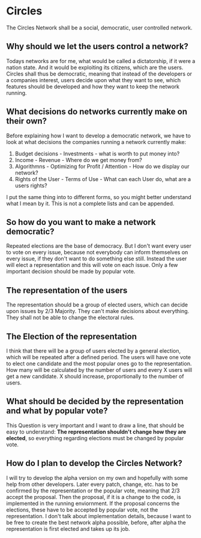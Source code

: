 # Circles
The Circles Network shall be a social, democratic, user controlled network.

## Why should we let the users control a network?
Todays networks are for me, what would be called a dictatorship,
if it were a nation state.
And it would be exploiting its citizens, which are the users.
Circles shall thus be democratic, meaning that instead of the developers
or a companies interest, users decide upon what they want to see, which features
should be developed and how they want to keep the network running.

## What decisions do networks currently make on their own?
Before explaining how I want to develop a democratic network, we have to look
at what decisions the companies running a network currently make:
1. Budget decisions - Investments - what is worth to put money into?
2. Income - Revenue - Where do we get money from?
3. Algorithmns - Optimizing for Profit / Attention - How do we display our network?
4. Rights of the User - Terms of Use - What can each User do, what are a users rights?

I put the same thing into to different forms, so you might better understand what
I mean by it.
This is not a complete lists and can be appended.
 
## So how do you want to make a network democratic?
Repeated elections are the base of democracy.
But I don't want every user to vote on every issue,
because not everybody can inform themselves on every issue,
if they don't want to do something else still.
Instead the user will elect a representation and this will vote on each
issue. Only a few important decision should be made by popular vote.

## The representation of the users
The representation should be a group of elected users,
which can decide upon issues by 2/3 Majority.
They can't make decisions about everything.
They shall not be able to change the electoral
rules.

## The Election of the representation
I think that there will be a group of users elected
by a general election, which will be repeated after a defined
period. The users will have one vote to elect one candidate and
the most popular ones go to the representation.
How many will be calculated by the number of users
and every X users will get a new candidate.
X should increase, proportionally to the number of users.

## What should be decided by the representation and what by popular vote?
This Question is very important and I want to draw a line, that should be easy to understand:
**The representation shouldn't change how they are elected**, so everything regarding
elections must be changed by popular vote.

## How do I plan to develop the Circles Network?
I will try to develop the alpha version on my own and hopefully with some help from other developers.
Later every patch, change, etc. has to be confirmed by the representation or the popular vote, meaning that 2/3 accept
the proposal. Then the proposal, if it is a change to the code, is implemented in the running enviornment.
If the proposal concerns the elections, these have to be accepted by popular vote, not the representation.
I don't talk about implementation details, because I want to be free to create the best network alpha possible,
before, after alpha the representation is first elected and takes up its job.
